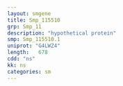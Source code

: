 ```yaml
---
layout: smgene
title: Smp_115510
grp: Smp_11
description: "hypothetical protein"
smp: Smp_115510.1
uniprot: "G4LWZ4"
length:   678
cdd: "ns"
kk: ns
categories: sm
---
```

